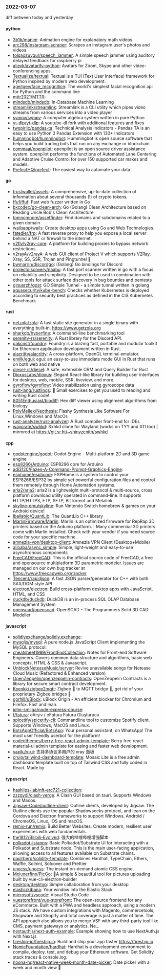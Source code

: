 ### 2022-03-07
diff between today and yesterday

#### python
* [3b1b/manim](https://github.com/3b1b/manim): Animation engine for explanatory math videos
* [arc298/instagram-scraper](https://github.com/arc298/instagram-scraper): Scrapes an instagram user's photos and videos
* [tolgaozuygur/speech_jammer](https://github.com/tolgaozuygur/speech_jammer): A simple speech jammer using auditory delayed feedback for raspberry pi
* [alievk/avatarify-python](https://github.com/alievk/avatarify-python): Avatars for Zoom, Skype and other video-conferencing apps.
* [Textualize/textual](https://github.com/Textualize/textual): Textual is a TUI (Text User Interface) framework for Python inspired by modern web development.
* [ageitgey/face_recognition](https://github.com/ageitgey/face_recognition): The world's simplest facial recognition api for Python and the command line
* [mttr2021/MTTR](https://github.com/mttr2021/MTTR): 
* [mindsdb/mindsdb](https://github.com/mindsdb/mindsdb): In-Database Machine Learning
* [streamlink/streamlink](https://github.com/streamlink/streamlink): Streamlink is a CLI utility which pipes video streams from various services into a video player
* [sympy/sympy](https://github.com/sympy/sympy): A computer algebra system written in pure Python
* [yt-dlp/yt-dlp](https://github.com/yt-dlp/yt-dlp): A youtube-dl fork with additional features and fixes
* [twopirllc/pandas-ta](https://github.com/twopirllc/pandas-ta): Technical Analysis Indicators - Pandas TA is an easy to use Python 3 Pandas Extension with 130+ Indicators
* [hummingbot/hummingbot](https://github.com/hummingbot/hummingbot): Hummingbot is open source software that helps you build trading bots that run on any exchange or blockchain
* [commaai/openpilot](https://github.com/commaai/openpilot): openpilot is an open source driver assistance system. openpilot performs the functions of Automated Lane Centering and Adaptive Cruise Control for over 150 supported car makes and models.
* [PrefectHQ/prefect](https://github.com/PrefectHQ/prefect): The easiest way to automate your data

#### go
* [trustwallet/assets](https://github.com/trustwallet/assets): A comprehensive, up-to-date collection of information about several thousands (!) of crypto tokens.
* [ffuf/ffuf](https://github.com/ffuf/ffuf): Fast web fuzzer written in Go
* [bxcodec/go-clean-arch](https://github.com/bxcodec/go-clean-arch): Go (Golang) Clean Architecture based on Reading Uncle Bob's Clean Architecture
* [tomnomnom/assetfinder](https://github.com/tomnomnom/assetfinder): Find domains and subdomains related to a given domain
* [wailsapp/wails](https://github.com/wailsapp/wails): Create desktop apps using Go and Web Technologies.
* [fatedier/frp](https://github.com/fatedier/frp): A fast reverse proxy to help you expose a local server behind a NAT or firewall to the internet.
* [v2fly/v2ray-core](https://github.com/v2fly/v2ray-core): A platform for building proxies to bypass network restrictions.
* [v2rayA/v2rayA](https://github.com/v2rayA/v2rayA): A web GUI client of Project V which supports V2Ray, Xray, SS, SSR, Trojan and Pingtunnel 🚀
* [bwmarrin/discordgo](https://github.com/bwmarrin/discordgo): (Golang) Go bindings for Discord
* [projectdiscovery/naabu](https://github.com/projectdiscovery/naabu): A fast port scanner written in go with a focus on reliability and simplicity. Designed to be used in combination with other tools for attack surface discovery in bug bounties and pentests
* [ginuerzh/gost](https://github.com/ginuerzh/gost): GO Simple Tunnel - a simple tunnel written in golang
* [aquasecurity/kube-bench](https://github.com/aquasecurity/kube-bench): Checks whether Kubernetes is deployed according to security best practices as defined in the CIS Kubernetes Benchmark

#### rust
* [getzola/zola](https://github.com/getzola/zola): A fast static site generator in a single binary with everything built-in. https://www.getzola.org
* [sharkdp/hyperfine](https://github.com/sharkdp/hyperfine): A command-line benchmarking tool
* [serenity-rs/serenity](https://github.com/serenity-rs/serenity): A Rust library for the Discord API.
* [gakonst/foundry](https://github.com/gakonst/foundry): Foundry is a blazing fast, portable and modular toolkit for Ethereum application development written in Rust.
* [alacritty/alacritty](https://github.com/alacritty/alacritty): A cross-platform, OpenGL terminal emulator.
* [emilk/egui](https://github.com/emilk/egui): egui: an easy-to-use immediate mode GUI in Rust that runs on both web and native
* [diesel-rs/diesel](https://github.com/diesel-rs/diesel): A safe, extensible ORM and Query Builder for Rust
* [DioxusLabs/dioxus](https://github.com/DioxusLabs/dioxus): Elegant React-like library for building user interfaces for desktop, web, mobile, SSR, liveview, and more.
* [gyroflow/gyroflow](https://github.com/gyroflow/gyroflow): Video stabilization using gyroscope data
* [rust-lang/rustlings](https://github.com/rust-lang/rustlings): 🦀 Small exercises to get you used to reading and writing Rust code!
* [8051Enthusiast/biodiff](https://github.com/8051Enthusiast/biodiff): Hex diff viewer using alignment algorithms from biology
* [PolyMeilex/Neothesia](https://github.com/PolyMeilex/Neothesia): Flashy Synthesia Like Software For Linux,Windows and MacOs
* [rust-analyzer/rust-analyzer](https://github.com/rust-analyzer/rust-analyzer): A Rust compiler front-end for IDEs
* [waycrate/swhkd](https://github.com/waycrate/swhkd): Sxhkd clone for Wayland (works on TYY and X11 too) | mirrored at https://git.sr.ht/~shinyzenith/swhkd

#### cpp
* [godotengine/godot](https://github.com/godotengine/godot): Godot Engine – Multi-platform 2D and 3D game engine
* [esp8266/Arduino](https://github.com/esp8266/Arduino): ESP8266 core for Arduino
* [adi3120/Fazen-A-Command-Prompt-Graphics-Engine](https://github.com/adi3120/Fazen-A-Command-Prompt-Graphics-Engine): 
* [esphome/esphome](https://github.com/esphome/esphome): ESPHome is a system to control your ESP8266/ESP32 by simple yet powerful configuration files and control them remotely through Home Automation systems.
* [aria2/aria2](https://github.com/aria2/aria2): aria2 is a lightweight multi-protocol & multi-source, cross platform download utility operated in command-line. It supports HTTP/HTTPS, FTP, SFTP, BitTorrent and Metalink.
* [skyline-emu/skyline](https://github.com/skyline-emu/skyline): Run Nintendo Switch homebrew & games on your Android device!
* [lballabio/QuantLib](https://github.com/lballabio/QuantLib): The QuantLib C++ library
* [MarlinFirmware/Marlin](https://github.com/MarlinFirmware/Marlin): Marlin is an optimized firmware for RepRap 3D printers based on the Arduino platform. | Many commercial 3D printers come with Marlin installed. Check with your vendor if you need source code for your specific machine.
* [amnezia-vpn/desktop-client](https://github.com/amnezia-vpn/desktop-client): Amnezia VPN Client (Desktop+Mobile)
* [alibaba/async_simple](https://github.com/alibaba/async_simple): Simple, light-weight and easy-to-use asynchronous components
* [FreeCAD/FreeCAD](https://github.com/FreeCAD/FreeCAD): This is the official source code of FreeCAD, a free and opensource multiplatform 3D parametric modeler. Issues are managed on our own bug tracker at https://www.freecadweb.org/tracker
* [Tencent/rapidjson](https://github.com/Tencent/rapidjson): A fast JSON parser/generator for C++ with both SAX/DOM style API
* [electron/electron](https://github.com/electron/electron): Build cross-platform desktop apps with JavaScript, HTML, and CSS
* [duckdb/duckdb](https://github.com/duckdb/duckdb): DuckDB is an in-process SQL OLAP Database Management System
* [openscad/openscad](https://github.com/openscad/openscad): OpenSCAD - The Programmers Solid 3D CAD Modeller

#### javascript
* [solidlyexchange/solidly.exchange](https://github.com/solidlyexchange/solidly.exchange): 
* [mysqljs/mysql](https://github.com/mysqljs/mysql): A pure node.js JavaScript Client implementing the MySQL protocol.
* [cheatsheet1999/FrontEndCollection](https://github.com/cheatsheet1999/FrontEndCollection): Notes for Front-end Software Engineers. Covers common data structure and algorithms, basic web concepts, HTML & CSS & Javascript.
* [UnblockNeteaseMusic/server](https://github.com/UnblockNeteaseMusic/server): Revive unavailable songs for Netease Cloud Music (Refactored & Enhanced version)
* [OpenZeppelin/openzeppelin-contracts](https://github.com/OpenZeppelin/openzeppelin-contracts): OpenZeppelin Contracts is a library for secure smart contract development.
* [Koenkk/zigbee2mqtt](https://github.com/Koenkk/zigbee2mqtt): Zigbee 🐝 to MQTT bridge 🌉, get rid of your proprietary Zigbee bridges 🔨
* [gorhill/uBlock](https://github.com/gorhill/uBlock): uBlock Origin - An efficient blocker for Chromium and Firefox. Fast and lean.
* [john-smilga/node-express-course](https://github.com/john-smilga/node-express-course): 
* [f/fatura](https://github.com/f/fatura): eArşiv / eFatura Fatura Oluşturucu
* [spicetify/spicetify-cli](https://github.com/spicetify/spicetify-cli): Commandline tool to customize Spotify client. Supports Windows, MacOS and Linux.
* [BotsAppOfficial/BotsApp](https://github.com/BotsAppOfficial/BotsApp): Your personal assistant, on WhatsApp! The most user friendly userbot for the platform!
* [codedthemes/berry-free-react-admin-template](https://github.com/codedthemes/berry-free-react-admin-template): Berry free react material-ui admin template for easing and faster web development.
* [vaxilu/x-ui](https://github.com/vaxilu/x-ui): 支持多协议多用户的 xray 面板
* [cruip/tailwind-dashboard-template](https://github.com/cruip/tailwind-dashboard-template): Mosaic Lite is a free admin dashboard template built on top of Tailwind CSS and fully coded in React. Made by

#### typescript
* [hashlips-lab/nft-erc721-collection](https://github.com/hashlips-lab/nft-erc721-collection): 
* [zzzgydi/clash-verge](https://github.com/zzzgydi/clash-verge): A Clash GUI based on tauri. Supports Windows and Macos.
* [Jigsaw-Code/outline-client](https://github.com/Jigsaw-Code/outline-client): Outline clients, developed by Jigsaw. The Outline clients use the popular Shadowsocks protocol, and lean on the Cordova and Electron frameworks to support Windows, Android / ChromeOS, Linux, iOS and macOS.
* [remix-run/remix](https://github.com/remix-run/remix): Build Better Websites. Create modern, resilient user experiences with web fundamentals.
* [the1812/Bilibili-Evolved](https://github.com/the1812/Bilibili-Evolved): 强大的哔哩哔哩增强脚本
* [polkadot-js/apps](https://github.com/polkadot-js/apps): Basic Polkadot/Substrate UI for interacting with a Polkadot and Substrate node. This is the main user-facing application, allowing access to all features available on Substrate chains.
* [paulrberg/solidity-template](https://github.com/paulrberg/solidity-template): Combines Hardhat, TypeChain, Ethers, Waffle, Solhint, Solcover and Prettier
* [unocss/unocss](https://github.com/unocss/unocss): The instant on-demand atomic CSS engine.
* [Molunerfinn/PicGo](https://github.com/Molunerfinn/PicGo): 🚀A simple & beautiful tool for pictures uploading built by vue-cli-electron-builder
* [desktop/desktop](https://github.com/desktop/desktop): Simple collaboration from your desktop
* [elastic/kibana](https://github.com/elastic/kibana): Your window into the Elastic Stack
* [microsoft/vscode](https://github.com/microsoft/vscode): Visual Studio Code
* [vuestorefront/vue-storefront](https://github.com/vuestorefront/vue-storefront): The open-source frontend for any eCommerce. Built with a PWA and headless approach, using a modern JS stack. We have custom integrations with Magento, commercetools, Shopware and Shopify and total coverage is just a matter of time. The API approach also allows you to merge VSF with any third-party tool like CMS, payment gateways or analytics. Ne…
* [nextauthjs/next-auth-example](https://github.com/nextauthjs/next-auth-example): Example showing how to use NextAuth.js with Next.js
* [fireship-io/fireship.io](https://github.com/fireship-io/fireship.io): Build and ship your app faster https://fireship.io
* [NomicFoundation/hardhat](https://github.com/NomicFoundation/hardhat): Hardhat is a development environment to compile, deploy, test, and debug your Ethereum software. Get Solidity stack traces & console.log.
* [noona-hq/react-native-week-month-date-picker](https://github.com/noona-hq/react-native-week-month-date-picker): Date picker with a week and month view 📅
